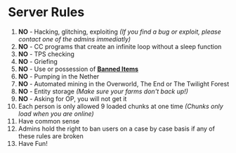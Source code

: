 <h1> Server Rules</h1>

<ol>

  <li> <b>NO</b> - Hacking, glitching, exploiting <i>(If you find a bug or exploit, please contact one of the admins immediatly)</i> </li>

  <li> <b>NO</b> - CC programs that create an infinite loop without a sleep function </li>

  <li> <b>NO</b> - TPS checking </li>

  <li> <b>NO</b> - Griefing </li>

  <li> <b>NO</b> - Use or possession of <b><a href="http://goo.gl/GUoQOw">Banned Items</a></b> </li>

  <li> <b>NO</b> - Pumping in the Nether </li>

  <li> <b>NO</b> - Automated mining in the Overworld, The End or The Twilight Forest </li>

  <li> <b>NO</b> - Entity storage <i>(Make sure your farms don't back up!)</i> </li>

  <li> <b>NO</b> - Asking for OP, you will not get it </li>
  
  <li> Each person is only allowed 9 loaded chunks at one time <i>(Chunks only load when you are online)</i></li>

  <li> Have common sense </li>

  <li> Admins hold the right to ban users on a case by case basis if any of these rules are broken </li>

  <li> Have Fun! </li>

</ol>
